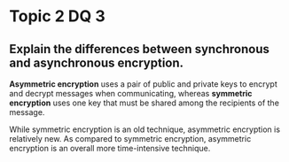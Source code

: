# Topic 2 DQ 3
## Explain the differences between synchronous and asynchronous encryption.

**Asymmetric encryption** uses a pair of public and private keys to encrypt and decrypt messages when communicating, whereas **symmetric encryption** uses one key that must be shared among the recipients of the message.

While symmetric encryption is an old technique, asymmetric encryption is relatively new. As compared to symmetric encryption, asymmetric encryption is an overall more time-intensive technique.